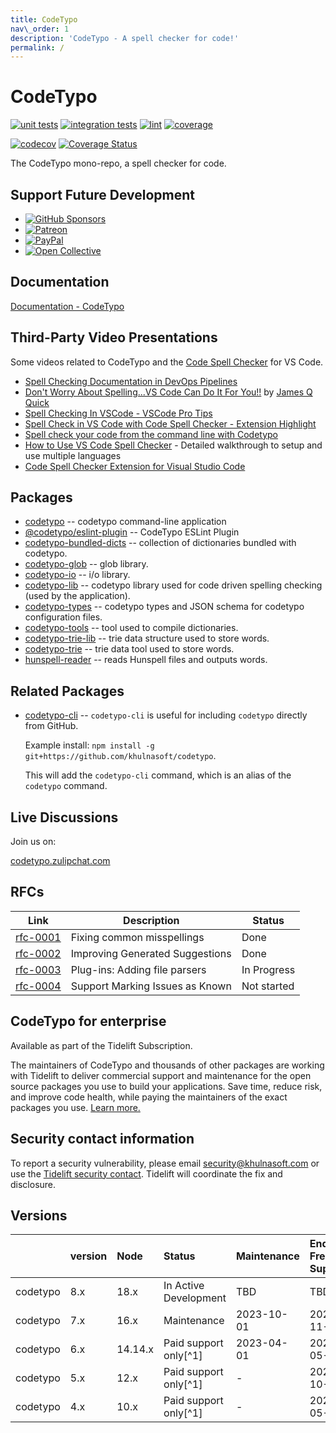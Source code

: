 ```yaml
---
title: CodeTypo
nav\_order: 1
description: 'CodeTypo - A spell checker for code!'
permalink: /
---
```


<!--- @@inject: ../../../README.md --->

# CodeTypo

[![unit tests](https://github.com/khulnasoft/codetypo/actions/workflows/test.yml/badge.svg?branch=main)](https://github.com/khulnasoft/codetypo/actions)
[![integration tests](https://github.com/khulnasoft/codetypo/actions/workflows/integration-test.yml/badge.svg?branch=main)](https://github.com/khulnasoft/codetypo/actions)
[![lint](https://github.com/khulnasoft/codetypo/actions/workflows/lint.yml/badge.svg?branch=main)](https://github.com/khulnasoft/codetypo/actions)
[![coverage](https://github.com/khulnasoft/codetypo/actions/workflows/coverage.yml/badge.svg?branch=main)](https://github.com/khulnasoft/codetypo/actions)

[![codecov](https://codecov.io/gh/khulnasoft/codetypo/branch/main/graph/badge.svg?token=Dr4fi2Sy08)](https://codecov.io/gh/khulnasoft/codetypo)
[![Coverage Status](https://coveralls.io/repos/github/khulnasoft/codetypo/badge.svg?branch=main)](https://coveralls.io/github/khulnasoft/codetypo)

The CodeTypo mono-repo, a spell checker for code.

## Support Future Development

- [![GitHub Sponsors](https://img.shields.io/badge/-black?style=social&logo=githubsponsors&label=GitHub%20Sponsor%3A%20Street%20Side%20Software)](https://github.com/sponsors/khulnasoft)
- [![Patreon](https://img.shields.io/badge/-black?style=social&logo=patreon&label=Patreon%3A%20Street%20Side%20Software)](https://patreon.com/khulnasoft)
- [![PayPal](https://img.shields.io/badge/-black?style=social&logo=paypal&label=PayPal%20Donate%3A%20Street%20Side%20Software)](https://www.paypal.com/donate/?hosted_button_id=26LNBP2Q6MKCY)
- [![Open Collective](https://img.shields.io/badge/-black?style=social&logo=opencollective&label=Open%20Collective%3A%20CodeTypo)](https://opencollective.com/codetypo)

## Documentation

[Documentation - CodeTypo](https://khulnasoft.github.io/codetypo/)

## Third-Party Video Presentations

Some videos related to CodeTypo and the [Code Spell Checker](https://marketplace.visualstudio.com/items?itemName=khulnasoft.code-spell-checker) for VS Code.

- [Spell Checking Documentation in DevOps Pipelines](https://www.youtube.com/watch?v=w8gGi3aeVpc)
- [Don't Worry About Spelling...VS Code Can Do It For You!!](https://www.youtube.com/watch?v=MfxFMFMsBP4) by [James Q Quick](https://www.youtube.com/@JamesQQuick)
- [Spell Checking In VSCode - VSCode Pro Tips](https://www.youtube.com/watch?v=_GwpPJgH1Gw)
- [Spell Check in VS Code with Code Spell Checker - Extension Highlight](https://www.youtube.com/watch?v=ZxNnOjWetH4)
- [Spell check your code from the command line with Codetypo](https://www.youtube.com/watch?v=nwmJ9h_zPJc)
- [How to Use VS Code Spell Checker](https://www.youtube.com/watch?v=Ix5bMd0kZeY) - Detailed walkthrough to setup and use multiple languages
- [Code Spell Checker Extension for Visual Studio Code](https://www.youtube.com/watch?v=dUn1mrJYMrM)

## Packages

- [codetypo](https://github.com/khulnasoft/codetypo/tree/main/packages/codetypo) -- codetypo command-line application
- [@codetypo/eslint-plugin](https://github.com/khulnasoft/codetypo/tree/main/packages/codetypo-eslint-plugin) -- CodeTypo ESLint Plugin
- [codetypo-bundled-dicts](https://github.com/khulnasoft/codetypo/tree/main/packages/codetypo-bundled-dicts) -- collection of dictionaries bundled with codetypo.
- [codetypo-glob](https://github.com/khulnasoft/codetypo/tree/main/packages/codetypo-glob) -- glob library.
- [codetypo-io](https://github.com/khulnasoft/codetypo/tree/main/packages/codetypo-io) -- i/o library.
- [codetypo-lib](https://github.com/khulnasoft/codetypo/tree/main/packages/codetypo-lib) -- codetypo library used for code driven spelling checking (used by the application).
- [codetypo-types](https://github.com/khulnasoft/codetypo/tree/main/packages/codetypo-types) -- codetypo types and JSON schema for codetypo configuration files.
- [codetypo-tools](https://github.com/khulnasoft/codetypo/tree/main/packages/codetypo-tools) -- tool used to compile dictionaries.
- [codetypo-trie-lib](https://github.com/khulnasoft/codetypo/tree/main/packages/codetypo-trie-lib) -- trie data structure used to store words.
- [codetypo-trie](https://github.com/khulnasoft/codetypo/tree/main/packages/codetypo-trie) -- trie data tool used to store words.
- [hunspell-reader](https://github.com/khulnasoft/codetypo/tree/main/packages/hunspell-reader) -- reads Hunspell files and outputs words.

## Related Packages

- [codetypo-cli](https://github.com/khulnasoft/codetypo) -- `codetypo-cli` is useful for including `codetypo` directly from GitHub.

  Example install: `npm install -g git+https://github.com/khulnasoft/codetypo`.

  This will add the `codetypo-cli` command, which is an alias of the `codetypo` command.

## Live Discussions

Join us on:

[codetypo.zulipchat.com](https://codetypo.zulipchat.com/)

## RFCs

| Link                                                                                                                  | Description                     | Status      |
| --------------------------------------------------------------------------------------------------------------------- | ------------------------------- | ----------- |
| [rfc-0001](https://github.com/khulnasoft/codetypo/tree/main/rfc/rfc-0001%20suggestions/)                        | Fixing common misspellings      | Done        |
| [rfc-0002](https://github.com/khulnasoft/codetypo/tree/main/rfc/rfc-0002%20improve%20dictionary%20suggestions/) | Improving Generated Suggestions | Done        |
| [rfc-0003](https://github.com/khulnasoft/codetypo/tree/main/rfc/rfc-0003%20parsing%20files/)                    | Plug-ins: Adding file parsers   | In Progress |
| [rfc-0004](https://github.com/khulnasoft/codetypo/tree/main/rfc/rfc-0004%20known%20issues/)                     | Support Marking Issues as Known | Not started |

## CodeTypo for enterprise

Available as part of the Tidelift Subscription.

The maintainers of CodeTypo and thousands of other packages are working with Tidelift to deliver commercial support and maintenance for the open source packages you use to build your applications. Save time, reduce risk, and improve code health, while paying the maintainers of the exact packages you use. [Learn more.](https://tidelift.com/subscription/pkg/npm-codetypo?utm_source=npm-codetypo&utm_medium=referral&utm_campaign=enterprise&utm_term=repo)

## Security contact information

To report a security vulnerability, please email security@khulnasoft.com or use the
[Tidelift security contact](https://tidelift.com/security).
Tidelift will coordinate the fix and disclosure.

## Versions

|        | version | Node    | Status                | Maintenance | End of Free Support |
| :----- | :------ | :------ | :-------------------- | :---------- | :------------------ |
| codetypo | 8.x     | 18.x    | In Active Development | TBD         | TBD                 |
| codetypo | 7.x     | 16.x    | Maintenance           | 2023-10-01  | 2023-11-07          |
| codetypo | 6.x     | 14.14.x | Paid support only[^1] | 2023-04-01  | 2023-05-01          |
| codetypo | 5.x     | 12.x    | Paid support only[^1] | -           | 2022-10-01          |
| codetypo | 4.x     | 10.x    | Paid support only[^1] | -           | 2022-05-01          |

<!--- @@inject-end: ../../../README.md --->
